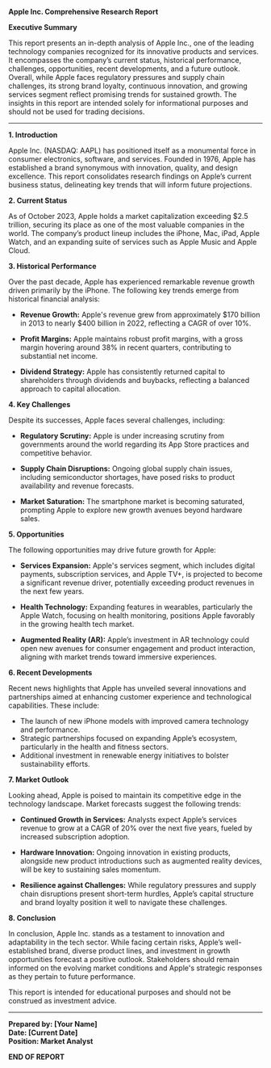 **Apple Inc. Comprehensive Research Report**

**Executive Summary**

This report presents an in-depth analysis of Apple Inc., one of the leading technology companies recognized for its innovative products and services. It encompasses the company’s current status, historical performance, challenges, opportunities, recent developments, and a future outlook. Overall, while Apple faces regulatory pressures and supply chain challenges, its strong brand loyalty, continuous innovation, and growing services segment reflect promising trends for sustained growth. The insights in this report are intended solely for informational purposes and should not be used for trading decisions.

---

**1. Introduction**

Apple Inc. (NASDAQ: AAPL) has positioned itself as a monumental force in consumer electronics, software, and services. Founded in 1976, Apple has established a brand synonymous with innovation, quality, and design excellence. This report consolidates research findings on Apple’s current business status, delineating key trends that will inform future projections.

**2. Current Status**

As of October 2023, Apple holds a market capitalization exceeding $2.5 trillion, securing its place as one of the most valuable companies in the world. The company’s product lineup includes the iPhone, Mac, iPad, Apple Watch, and an expanding suite of services such as Apple Music and Apple Cloud.

**3. Historical Performance**

Over the past decade, Apple has experienced remarkable revenue growth driven primarily by the iPhone. The following key trends emerge from historical financial analysis:

- **Revenue Growth:** Apple's revenue grew from approximately $170 billion in 2013 to nearly $400 billion in 2022, reflecting a CAGR of over 10%.
  
- **Profit Margins:** Apple maintains robust profit margins, with a gross margin hovering around 38% in recent quarters, contributing to substantial net income.

- **Dividend Strategy:** Apple has consistently returned capital to shareholders through dividends and buybacks, reflecting a balanced approach to capital allocation.

**4. Key Challenges**

Despite its successes, Apple faces several challenges, including:

- **Regulatory Scrutiny:** Apple is under increasing scrutiny from governments around the world regarding its App Store practices and competitive behavior.
  
- **Supply Chain Disruptions:** Ongoing global supply chain issues, including semiconductor shortages, have posed risks to product availability and revenue forecasts.

- **Market Saturation:** The smartphone market is becoming saturated, prompting Apple to explore new growth avenues beyond hardware sales.

**5. Opportunities**

The following opportunities may drive future growth for Apple:

- **Services Expansion:** Apple's services segment, which includes digital payments, subscription services, and Apple TV+, is projected to become a significant revenue driver, potentially exceeding product revenues in the next few years.

- **Health Technology:** Expanding features in wearables, particularly the Apple Watch, focusing on health monitoring, positions Apple favorably in the growing health tech market.

- **Augmented Reality (AR):** Apple’s investment in AR technology could open new avenues for consumer engagement and product interaction, aligning with market trends toward immersive experiences.

**6. Recent Developments**

Recent news highlights that Apple has unveiled several innovations and partnerships aimed at enhancing customer experience and technological capabilities. These include:

- The launch of new iPhone models with improved camera technology and performance.
- Strategic partnerships focused on expanding Apple’s ecosystem, particularly in the health and fitness sectors.
- Additional investment in renewable energy initiatives to bolster sustainability efforts.

**7. Market Outlook**

Looking ahead, Apple is poised to maintain its competitive edge in the technology landscape. Market forecasts suggest the following trends:

- **Continued Growth in Services:** Analysts expect Apple’s services revenue to grow at a CAGR of 20% over the next five years, fueled by increased subscription adoption.
  
- **Hardware Innovation:** Ongoing innovation in existing products, alongside new product introductions such as augmented reality devices, will be key to sustaining sales momentum.
  
- **Resilience against Challenges:** While regulatory pressures and supply chain disruptions present short-term hurdles, Apple’s capital structure and brand loyalty position it well to navigate these challenges.

**8. Conclusion**

In conclusion, Apple Inc. stands as a testament to innovation and adaptability in the tech sector. While facing certain risks, Apple’s well-established brand, diverse product lines, and investment in growth opportunities forecast a positive outlook. Stakeholders should remain informed on the evolving market conditions and Apple's strategic responses as they pertain to future performance.

This report is intended for educational purposes and should not be construed as investment advice. 

--- 

**Prepared by: [Your Name]**  
**Date: [Current Date]**  
**Position: Market Analyst**  

**END OF REPORT**